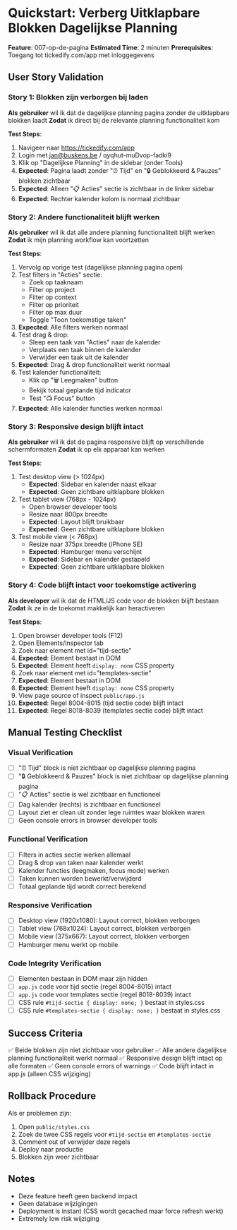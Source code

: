 # Quickstart: Verberg Uitklapbare Blokken Dagelijkse Planning

**Feature**: 007-op-de-pagina
**Estimated Time**: 2 minuten
**Prerequisites**: Toegang tot tickedify.com/app met inloggegevens

## User Story Validation

### Story 1: Blokken zijn verborgen bij laden
**Als gebruiker** wil ik dat de dagelijkse planning pagina zonder de uitklapbare blokken laadt
**Zodat** ik direct bij de relevante planning functionaliteit kom

**Test Steps**:
1. Navigeer naar https://tickedify.com/app
2. Login met jan@buskens.be / qyqhut-muDvop-fadki9
3. Klik op "Dagelijkse Planning" in de sidebar (onder Tools)
4. **Expected**: Pagina laadt zonder "⏰ Tijd" en "🔒 Geblokkeerd & Pauzes" blokken zichtbaar
5. **Expected**: Alleen "📋 Acties" sectie is zichtbaar in de linker sidebar
6. **Expected**: Rechter kalender kolom is normaal zichtbaar

### Story 2: Andere functionaliteit blijft werken
**Als gebruiker** wil ik dat alle andere planning functionaliteit blijft werken
**Zodat** ik mijn planning workflow kan voortzetten

**Test Steps**:
1. Vervolg op vorige test (dagelijkse planning pagina open)
2. Test filters in "Acties" sectie:
   - Zoek op taaknaam
   - Filter op project
   - Filter op context
   - Filter op prioriteit
   - Filter op max duur
   - Toggle "Toon toekomstige taken"
3. **Expected**: Alle filters werken normaal
4. Test drag & drop:
   - Sleep een taak van "Acties" naar de kalender
   - Verplaats een taak binnen de kalender
   - Verwijder een taak uit de kalender
5. **Expected**: Drag & drop functionaliteit werkt normaal
6. Test kalender functionaliteit:
   - Klik op "🗑️ Leegmaken" button
   - Bekijk totaal geplande tijd indicator
   - Test "📺 Focus" button
7. **Expected**: Alle kalender functies werken normaal

### Story 3: Responsive design blijft intact
**Als gebruiker** wil ik dat de pagina responsive blijft op verschillende schermformaten
**Zodat** ik op elk apparaat kan werken

**Test Steps**:
1. Test desktop view (> 1024px)
   - **Expected**: Sidebar en kalender naast elkaar
   - **Expected**: Geen zichtbare uitklapbare blokken
2. Test tablet view (768px - 1024px)
   - Open browser developer tools
   - Resize naar 800px breedte
   - **Expected**: Layout blijft bruikbaar
   - **Expected**: Geen zichtbare uitklapbare blokken
3. Test mobile view (< 768px)
   - Resize naar 375px breedte (iPhone SE)
   - **Expected**: Hamburger menu verschijnt
   - **Expected**: Sidebar en kalender gestapeld
   - **Expected**: Geen zichtbare uitklapbare blokken

### Story 4: Code blijft intact voor toekomstige activering
**Als developer** wil ik dat de HTML/JS code voor de blokken blijft bestaan
**Zodat** ik ze in de toekomst makkelijk kan heractiveren

**Test Steps**:
1. Open browser developer tools (F12)
2. Open Elements/Inspector tab
3. Zoek naar element met id="tijd-sectie"
4. **Expected**: Element bestaat in DOM
5. **Expected**: Element heeft `display: none` CSS property
6. Zoek naar element met id="templates-sectie"
7. **Expected**: Element bestaat in DOM
8. **Expected**: Element heeft `display: none` CSS property
9. View page source of inspect `public/app.js`
10. **Expected**: Regel 8004-8015 (tijd sectie code) blijft intact
11. **Expected**: Regel 8018-8039 (templates sectie code) blijft intact

## Manual Testing Checklist

### Visual Verification
- [ ] "⏰ Tijd" block is niet zichtbaar op dagelijkse planning pagina
- [ ] "🔒 Geblokkeerd & Pauzes" block is niet zichtbaar op dagelijkse planning pagina
- [ ] "📋 Acties" sectie is wel zichtbaar en functioneel
- [ ] Dag kalender (rechts) is zichtbaar en functioneel
- [ ] Layout ziet er clean uit zonder lege ruimtes waar blokken waren
- [ ] Geen console errors in browser developer tools

### Functional Verification
- [ ] Filters in acties sectie werken allemaal
- [ ] Drag & drop van taken naar kalender werkt
- [ ] Kalender functies (leegmaken, focus mode) werken
- [ ] Taken kunnen worden bewerkt/verwijderd
- [ ] Totaal geplande tijd wordt correct berekend

### Responsive Verification
- [ ] Desktop view (1920x1080): Layout correct, blokken verborgen
- [ ] Tablet view (768x1024): Layout correct, blokken verborgen
- [ ] Mobile view (375x667): Layout correct, blokken verborgen
- [ ] Hamburger menu werkt op mobile

### Code Integrity Verification
- [ ] Elementen bestaan in DOM maar zijn hidden
- [ ] `app.js` code voor tijd sectie (regel 8004-8015) intact
- [ ] `app.js` code voor templates sectie (regel 8018-8039) intact
- [ ] CSS rule `#tijd-sectie { display: none; }` bestaat in styles.css
- [ ] CSS rule `#templates-sectie { display: none; }` bestaat in styles.css

## Success Criteria
✅ Beide blokken zijn niet zichtbaar voor gebruiker
✅ Alle andere dagelijkse planning functionaliteit werkt normaal
✅ Responsive design blijft intact op alle formaten
✅ Geen console errors of warnings
✅ Code blijft intact in app.js (alleen CSS wijziging)

## Rollback Procedure
Als er problemen zijn:
1. Open `public/styles.css`
2. Zoek de twee CSS regels voor `#tijd-sectie` en `#templates-sectie`
3. Comment out of verwijder deze regels
4. Deploy naar productie
5. Blokken zijn weer zichtbaar

## Notes
- Deze feature heeft geen backend impact
- Geen database wijzigingen
- Deployment is instant (CSS wordt gecached maar force refresh werkt)
- Extremely low risk wijziging

